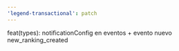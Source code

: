 ```yaml
---
'legend-transactional': patch
---
```


feat(types): notificationConfig en eventos + evento nuevo new_ranking_created
